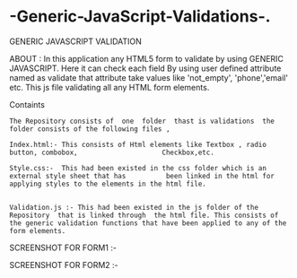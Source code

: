 -Generic-JavaScript-Validations-.
=================================

GENERIC JAVASCRIPT VALIDATION


  

ABOUT :
		In this application   any HTML5 form to validate  by using GENERIC JAVASCRIPT.  Here it can check each field By using  user defined attribute  named as  validate  that attribute  take values like 'not_empty', 'phone','email' etc. This js file validating  all any HTML form elements.

Containts

	The Repository consists of  one  folder  thast is validations  the  folder consists of the following files ,	

	Index.html:- This consists of Html elements like Textbox , radio button, combobox,			           Checkbox,etc.

	Style.css:-  This had been existed in the css folder which is an external style sheet that has 			been linked in the html for applying styles to the elements in the html file.

	
	Validation.js :- This had been existed in the js folder of the  Repository  that is linked through  the html file. This consists of the generic validation functions that have been applied to any of the form elements.





















	
SCREENSHOT FOR FORM1 :-

SCREENSHOT FOR FORM2 :-
   


